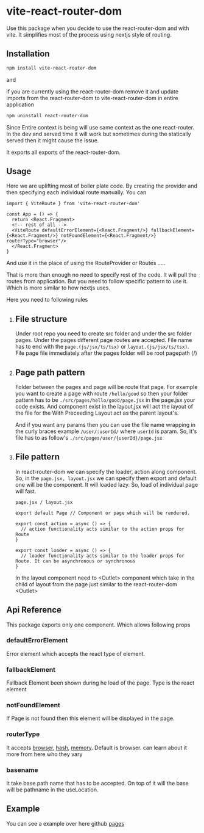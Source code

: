 # vite-react-router-dom

Use this package when you decide to use the react-router-dom and with vite. It simplifies most of the process using nextjs style of routing. 

## Installation

```bash
npm install vite-react-router-dom
```

and 

if you are currently using the react-router-dom remove it and update imports from the react-router-dom to vite-react-router-dom in entire application

```bash
npm uninstall react-router-dom
```

Since Entire context is being will use same context as the one react-router. In the dev and served time it will work but sometimes during the statically served then it might cause the issue.

It exports all exports of the react-router-dom. 

## Usage 

Here we are uplifting most of boiler plate code. By creating the provider and then specifying each individual route manually. You can 
``` 
import { ViteRoute } from 'vite-react-router-dom'

const App = () => {
  return <React.Fragment>
  <!-- rest of all -->
  <ViteRoute defaultErrorElement={<React.Fragment/>} fallbackElement={<React.Fragment/>} notFoundElement={<React.Fragment/>} routerType="browser"/>
  </React.Fragment>
}
```
And use it in the place of using the RouteProvider or Routes .....

That is more than enough no need to specify rest of the code. It will pull the routes from application. But you need to follow specific pattern to use it. Which is more similar to how nextjs uses.

Here you need to following rules 
1. ## File structure
    Under root repo you need to create src folder and under the src folder pages. Under the pages different page routes are accepted. File name has to end with the ` page.(js/jsx/ts/tsx) ` or ` layout.(js/jsx/ts/tsx) `. File page file immediately after the pages folder will be root pagepath (/) 

2. ## Page path pattern
    Folder between the pages and page will be route that page. 
    For example you want to create a page with route ` /hello/good ` so then your folder pattern has to be ` ./src/pages/hello/good/page.jsx ` in the page.jsx your code exists. And component exist in the layout.jsx will act the layout of the file for the With Preceeding Layout act as the parent layout's.

    And if you want any params then you can use the file name wrapping in the curly braces example ` /user/:userId/ ` where `userId` is param. So, it's file has to as follow's ` ./src/pages/user/{userId}/page.jsx `

3. ## File pattern 
    In react-router-dom we can specify the loader, action along component. So, in the ` page.jsx, layout.jsx ` we can specify them export and default one will be the component. It will loaded lazy. So, load of individual page will fast. 

    ```
    page.jsx / layout.jsx

    export default Page // Component or page which will be rendered. 

    export const action = async () => {
      // action functionality acts similar to the action props for Route
    }

    export const loader = async () => {
      // loader functionality acts similar to the loader props for Route. It can be asynchronous or synchronous
    }
    ```  
    In the layout component need to \<Outlet\> component which take in the child of layout from the page just similar to the react-router-dom \<Outlet\> 

## Api Reference
This package exports only one component. Which allows following props 
### defaultErrorElement
Error element which accepts the react type of element.
### fallbackElement
Fallback Element been shown during he load of the page. Type is the react element
### notFoundElement 
If Page is not found then this element will be displayed in the page.
### routerType 
It accepts [browser](https://reactrouter.com/en/main/routers/create-browser-router#createbrowserrouter), [hash](https://reactrouter.com/en/main/routers/create-hash-router#createhashrouter), [memory](https://reactrouter.com/en/main/routers/create-memory-router#creatememoryrouter). Default is browser. can learn about it more from here who they vary 
### basename
It take base path name that has to be accepted. On top of it will the base will be pathname in the useLocation. 

## Example
You can see a example over here github [pages](https://gkamesh98.github.io/vite-react-router-dom/)